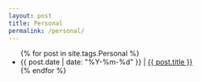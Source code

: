 ```yaml
---
layout: post
title: Personal
permalink: /personal/
---
```

<ul>
  {% for post in site.tags.Personal %}
    <li>{{ post.date | date: "%Y-%m-%d" }} | <a href="{{ post.url }}">{{ post.title }}</a></li>
  {% endfor %}
</ul>
